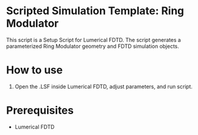 # Scripted Simulation Template: Ring Modulator
This script is a Setup Script for Lumerical FDTD. The script generates a parameterized Ring Modulator geometry and FDTD simulation objects.

# How to use
1. Open the .LSF inside Lumerical FDTD, adjust parameters, and run script.

# Prerequisites
- Lumerical FDTD
